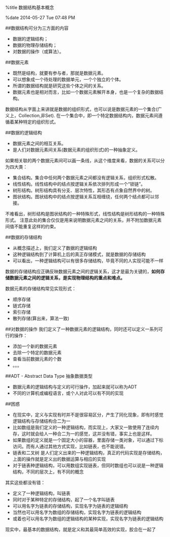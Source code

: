 %title 数据结构基本概念

%date 2014-05-27 Tue 07:48 PM

##数据结构可分为三方面的内容

* 数据的逻辑结构；
* 数据的物理存储结构；
* 对数据的操作（或算法）。
 
##数据元素
* 既然是结构，就要有参与者，那就是数据元素。
* 可以想象成一个待处理的数据单元，一个个独立的个体。
* 所谓的数据结构就是研究这些个体之间的关系。
* 数据元素也是相对而言，比如一个数据元素解开本身，也是一个复杂的数据结构。

数据结构从字面上来讲就是数据的组织形式，也可以说是数据元素的一个集合(广义上，Collection,非Set).
在一个集合中，即一个特定数据结构内，数据元素间遵循着某种特定的组织形式。


##数据的逻辑结构
* 数据元素之间的相互关系。
* 是人们对数据元素间关系(数据元素的组织形式)的一种抽象定义。

如果相关联的两个数据元素间可以画一条线，从这个维度来看，数据的关系可以分为四大类：

*	集合结构。集合中任何两个数据元素之间都没有逻辑关系，组织形式松散。
*	线性结构。线性结构中的结点按逻辑关系依次排列形成一个“锁链”。
*	树形结构。树形结构具有分支、层次特性，其形态有点象自然界中的树。
*	图状结构。图状结构中的结点按逻辑关系互相缠绕，任何两个结点都可以邻接。

不难看出，树形结构是图状结构的一种特殊形式，线性结构是树形结构的一种特殊形式。
注意此处的集合仅仅是用来说明数据元素之间的关系，并不附加数据元素间值不能重复这样的约束。

##数据的存储结构
* 从概念描述上，我们定义了数据的逻辑结构
* 这种逻辑结构到了计算机上后的真正存储模式，就是数据的存储结构
* 可以看出，一种逻辑结构可以有很多存储结构，毕竟不同的人实现可能不一样
 
数据的存储结构应正确反映数据元素之间的逻辑关系，这才是最为关键的，__如何存储数据元素之间的逻辑关系，是实现物理结构的重点和难点。__

数据元素的存储结构常见实现形式：

* 顺序存储
* 链式存储
* 索引存储
* 散列存储(算出来，算法一致)

##对数据的操作
我们定义了一种数据元素的逻辑结构，同时还可以定义一系列可行的操作：

* 添加一个新的数据元素
* 去除一个特定的数据元素
* 查看当前数据元素的个数
* 。。。

##ADT - Abstract Data Type 抽象数据类型
* 数据元素的逻辑结构与定义的可行操作，加起来就可以称为ADT
* 不同的计算机或编程语言，或个人对此可以有不同的实现

##困惑
* 在现实中，定义与实现有时并不是很容易区分，产生了同化现象，即有时感觉逻辑结构与存储结构合二为一
* 比如数组是我们定义的一种逻辑结构，而实现上，大家又一致使用了连续内存，这时就会给人一种合二为一的感觉，这并没有错，事实上也是这样。
* 如果数组的定义就是一个固定大小的容器，里面存储一类对象，可以通过下标访问。而有人通过其他方式实现，比如链表，也不能说错。
* 链表和二叉树 是人们定义出来的一种逻辑结构，真正的代码实现是存储结构，上面的操作就是定义出的数据运算与相应的实现
* 对于链表种逻辑结构，可以用数组实现链表，但同时数组也可以说是一种逻辑结构，不同的层次上，有不同的概念

其实这些都没有错：

* 定义了一种逻辑结构，叫链表
* 同时对于某种特定的存储结构，起了一个名字叫链表
* 可以用名字为链表的存储结构，实现名字为链表的逻辑结构
* 当然也可以用名字为数组的存储结构，实现名字为链表的逻辑结构
* 或着也可以用名字为数组的逻辑结构的某种实现，实现名字为链表的逻辑结构

现实中，最基本的数据结构，就是定义和其最简单高效的实现，胶合在一起了
